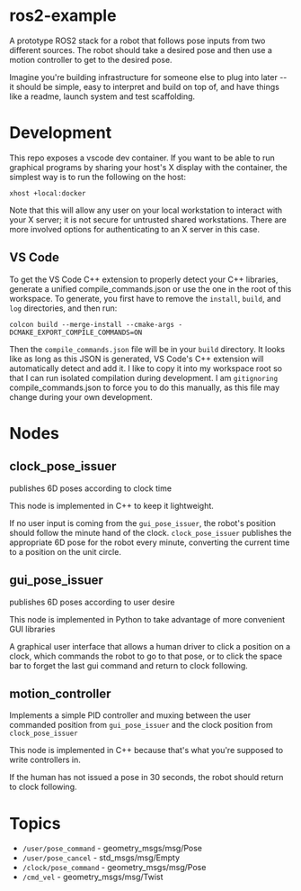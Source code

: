 # ros2-example

A prototype ROS2 stack for a robot that follows pose inputs from two different sources. The robot should take a desired pose and then use a motion controller to get to the desired pose.

Imagine you're building infrastructure for someone else to plug into later -- it should be simple, easy to interpret and build on top of, and have things like a readme, launch system and test scaffolding.

# Development
This repo exposes a vscode dev container. If you want to be able to run graphical programs by sharing your host's X display with the container, the simplest way is to run the following on the host:

```
xhost +local:docker
```

Note that this will allow any user on your local workstation to interact with your X server; it is not secure for untrusted shared workstations. There are more involved options for authenticating to an X server in this case.

## VS Code
To get the VS Code C++ extension to properly detect your C++ libraries, generate a unified compile_commands.json or use the one in the root of this workspace. To generate, you first have to remove the `install`, `build`, and `log` directories, and then run:

```
colcon build --merge-install --cmake-args -DCMAKE_EXPORT_COMPILE_COMMANDS=ON
```

Then the `compile_commands.json` file will be in your `build` directory. It looks like as long as this JSON is generated, VS Code's C++ extension will automatically detect and add it. I like to copy it into my workspace root so that I can run isolated compilation during development. I am `gitignoring` compile_commands.json to force you to do this manually, as this file may change during your own development.

# Nodes

## clock_pose_issuer
publishes 6D poses according to clock time

This node is implemented in C++ to keep it lightweight.

If no user input is coming from the `gui_pose_issuer`, the robot's position should follow the minute hand of the clock. `clock_pose_issuer` publishes the appropriate 6D pose for the robot every minute, converting the current time to a position on the unit circle.

## gui_pose_issuer
publishes 6D poses according to user desire

This node is implemented in Python to take advantage of more convenient GUI libraries

A graphical user interface that allows a human driver to click a position on a clock, which commands the robot to go to that pose, or to click the space bar to forget the last gui command and return to clock following. 

## motion_controller
Implements a simple PID controller and muxing between the user commanded position from `gui_pose_issuer` and the clock position from `clock_pose_issuer`

This node is implemented in C++ because that's what you're supposed to write controllers in.

If the human has not issued a pose in 30 seconds, the robot should return to clock following.

# Topics
- `/user/pose_command` - geometry_msgs/msg/Pose
- `/user/pose_cancel` - std_msgs/msg/Empty
- `/clock/pose_command` - geometry_msgs/msg/Pose
- `/cmd_vel` - geometry_msgs/msg/Twist